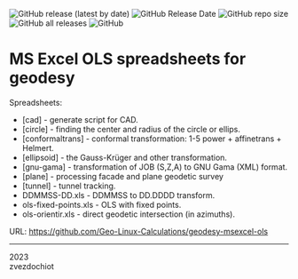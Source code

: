 ![GitHub release (latest by date)](https://img.shields.io/github/v/release/Geo-Linux-Calculations/geodesy-msexcel-ols)
![GitHub Release Date](https://img.shields.io/github/release-date/Geo-Linux-Calculations/geodesy-msexcel-ols)
![GitHub repo size](https://img.shields.io/github/repo-size/Geo-Linux-Calculations/geodesy-msexcel-ols)
![GitHub all releases](https://img.shields.io/github/downloads/Geo-Linux-Calculations/geodesy-msexcel-ols/total)
![GitHub](https://img.shields.io/github/license/Geo-Linux-Calculations/geodesy-msexcel-ols)

# MS Excel OLS spreadsheets for geodesy

Spreadsheets:

* [cad] - generate script for CAD.
* [circle] - finding the center and radius of the circle or ellips.
* [conformaltrans] - conformal transformation: 1-5 power + affinetrans + Helmert.
* [ellipsoid] - the Gauss-Krüger and other transformation.
* [gnu-gama] - transformation of JOB (S,Z,A) to GNU Gama (XML) format.
* [plane] - processing facade and plane geodetic survey
* [tunnel] - tunnel tracking.
* DDMMSS-DD.xls - DDMMSS to DD.DDDD transform.
* ols-fixed-points.xls - OLS with fixed points.
* ols-orientir.xls - direct geodetic intersection (in azimuths).

URL: https://github.com/Geo-Linux-Calculations/geodesy-msexcel-ols

---  
2023  
zvezdochiot
